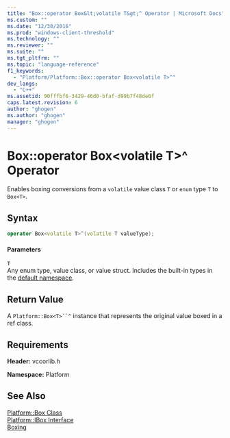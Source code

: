 ```yaml
---
title: "Box::operator Box&lt;volatile T&gt;^ Operator | Microsoft Docs"
ms.custom: ""
ms.date: "12/30/2016"
ms.prod: "windows-client-threshold"  
ms.technology: ""
ms.reviewer: ""
ms.suite: ""
ms.tgt_pltfrm: ""
ms.topic: "language-reference"
f1_keywords: 
  - "Platform/Platform::Box::operator Box<volatile T>^"
dev_langs: 
  - "C++"
ms.assetid: 90fffbf6-3429-46d0-bfaf-d99b7f48de6f
caps.latest.revision: 6
author: "ghogen"
ms.author: "ghogen"
manager: "ghogen"
---
```

# Box::operator Box&lt;volatile T&gt;^ Operator
Enables boxing conversions from a `volatile` value class `T` or `enum` type `T` to `Box<T>`.  
  
## Syntax  
  
```cpp  
operator Box<volatile T>^(volatile T valueType);  
```  
  
#### Parameters  
 `T`  
 Any enum type, value class, or value struct. Includes the built-in types in the [default namespace](../cppcx/default-namespace.md).  
  
## Return Value  
 A `Platform::Box<T>``^` instance that represents the original value boxed in a ref class.  
  
## Requirements  
 **Header:** vccorlib.h  
  
 **Namespace:** Platform  
  
## See Also  
 [Platform::Box Class](../cppcx/platform-box-class.md)   
 [Platform::IBox Interface](../cppcx/platform-ibox-interface.md)   
 [Boxing](../cppcx/boxing-c-cx.md)